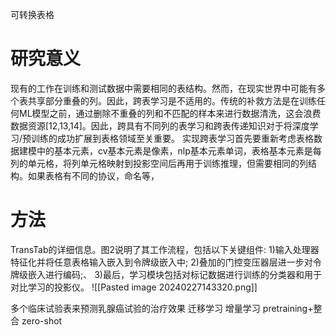 可转换表格
# 研究意义
现有的工作在训练和测试数据中需要相同的表结构。然而，在现实世界中可能有多个表共享部分重叠的列。因此，跨表学习是不适用的。传统的补救方法是在训练任何ML模型之前，通过删除不重叠的列和不匹配的样本来进行数据清洗，这会浪费数据资源[12,13,14]。因此，跨具有不同列的表学习和跨表传递知识对于将深度学习/预训练的成功扩展到表格领域至关重要。
实现跨表学习首先要重新考虑表格数据建模中的基本元素，cv基本元素是像素，nlp基本元素单词，表格基本元素是每列的单元格，将列单元格映射到投影空间后再用于训练推理，但需要相同的列结构。如果表格有不同的协议，命名等，

# 方法
TransTab的详细信息。图2说明了其工作流程，包括以下关键组件:
1)输入处理器特征化并将任意表格输入嵌入到令牌级嵌入中;
2)叠加的门控变压器层进一步对令牌级嵌入进行编码;、
3)最后，学习模块包括对标记数据进行训练的分类器和用于对比学习的投影仪。
![[Pasted image 20240227143320.png]]

多个临床试验表来预测乳腺癌试验的治疗效果
迁移学习
增量学习
pretraining+整合
zero-shot
